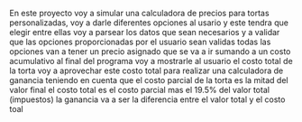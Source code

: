 En este proyecto voy a simular una calculadora de precios para tortas personalizadas, voy a darle diferentes opciones al usario y este tendra que elegir entre ellas
voy a parsear los datos que sean necesarios y a validar que las opciones proporcionadas por el usuario sean validas
todas las opciones van a tener un precio asignado que se va a ir sumando a un costo acumulativo
al final del programa voy a mostrarle al  usuario el costo total de la torta
voy a aprovechar este costo total para realizar una calculadora de ganancia
teniendo en cuenta que el costo parcial de la torta es la mitad del valor final
el costo total es el costo parcial mas el 19.5% del valor total (impuestos)
la ganancia va a ser la diferencia entre el valor total y el costo toal